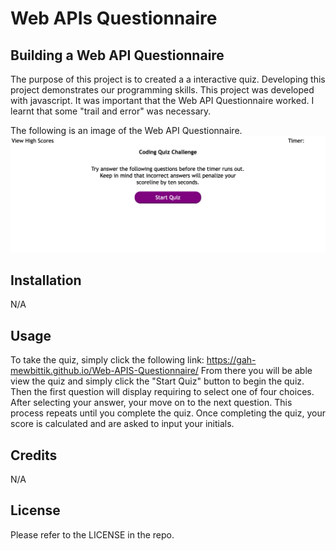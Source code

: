 # Web APIs Questionnaire

## Building a Web API Questionnaire

The purpose of this project is to created a a interactive quiz. Developing this project demonstrates our programming skills.
This project was developed with javascript. It was important that the Web API Questionnaire worked. I learnt that some "trail and error" was necessary.  

The following is an image of the Web API Questionnaire.
![Alt text](./assets/images/Web-APIS-Questionnaire.png) 



## Installation

N/A

## Usage

To take the quiz, simply click the following link: https://gah-mewbittik.github.io/Web-APIS-Questionnaire/
From there you will be able view the quiz and simply click the "Start Quiz" button to begin the quiz. Then the first question will display requiring to select one of four choices. After selecting your answer, your move on to the next question. This process repeats until you complete the quiz. Once completing the quiz, your score is calculated
and are asked to input your initials. 

## Credits

N/A

## License

Please refer to the LICENSE in the repo.